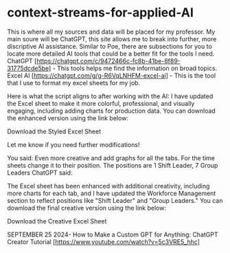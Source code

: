 # context-streams-for-applied-AI
This is where all my sources and data will be placed for my professor.
My main soure will be ChatGPT, this site allows me to break into further, more discriptive AI assistance. 
Similar to Poe, there are subsections for you to locate more detailed AI tools that could be a better fit for the tools I need.
ChatGPT [https://chatgpt.com/c/9472466c-fc8b-41be-8f89-31775dcde5be] - This tools helps me find the information on broad topics.
Excel AI [https://chatgpt.com/g/g-R6VqLNHFM-excel-ai] - This is the tool that I use to format my excel sheets for my job.


Here is what the script aligns to after working with the AI:
I have updated the Excel sheet to make it more colorful, professional, and visually engaging, including adding charts for production data. You can download the enhanced version using the link below:

Download the Styled Excel Sheet

Let me know if you need further modifications! ​​

You said:
Even more creative and add graphs for all the tabs. For the time sheets change it to their position. The positions are 1 Shift Leader, 7 Group Leaders
ChatGPT said:

The Excel sheet has been enhanced with additional creativity, including more charts for each tab, and I have updated the Workforce Management section to reflect positions like "Shift Leader" and "Group Leaders." You can download the final creative version using the link below:

Download the Creative Excel Sheet

SEPTEMBER 25 2024- 
How to Make a Custom GPT for Anything: ChatGPT Creator Tutorial [https://www.youtube.com/watch?v=5c3VRE5_hhc]  ​
